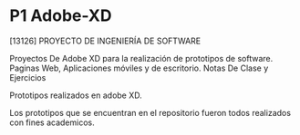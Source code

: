# P1 Adobe-XD
[13126] PROYECTO DE INGENIERÍA DE SOFTWARE


Proyectos De Adobe XD para la realización de prototipos de software. Paginas Web, Aplicaciones móviles y de escritorio. Notas De Clase y Ejercicios

Prototipos realizados en adobe XD.

Los prototipos que se encuentran en el repositorio fueron todos realizados con fines academicos.
